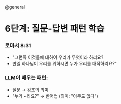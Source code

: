 @general

# 6단계: 질문-답변 패턴 학습

### 로마서 8:31

- "그런즉 이것들에 대하여 우리가 무엇이라 하리요?
- 만일 하나님이 우리를 위하시면 누가 우리를 대적하리요?"

### LLM이 배우는 패턴:

- 질문 → 강조의 의미
- "누가 ~리요?" → 반어법 (의미: "아무도 없다")
